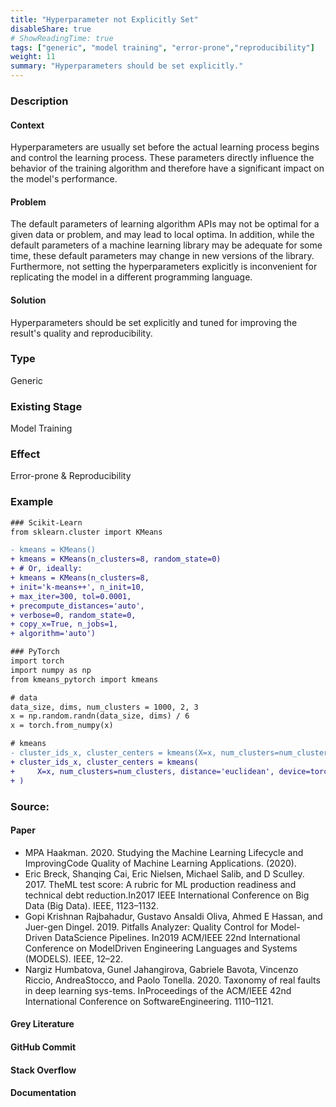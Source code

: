 ```yaml
---
title: "Hyperparameter not Explicitly Set"
disableShare: true
# ShowReadingTime: true
tags: ["generic", "model training", "error-prone","reproducibility"]
weight: 11
summary: "Hyperparameters should be set explicitly."
---
```


### Description

#### Context
Hyperparameters are usually set before the actual learning process begins and control the learning process. These parameters directly influence the behavior of the training algorithm and therefore have a significant impact on the model's performance.

#### Problem
The default parameters of learning algorithm APIs may not be optimal for a given data or problem, and may lead to local optima. In addition, while the default parameters of a machine learning library may be adequate for some time, these default parameters may change in new versions of the library. Furthermore, not setting the hyperparameters explicitly is inconvenient for replicating the model in a different programming language. 

#### Solution
Hyperparameters should be set explicitly and tuned for improving the result's quality and reproducibility.

### Type

Generic

### Existing Stage

Model Training

### Effect

Error-prone & Reproducibility

### Example

```diff
### Scikit-Learn
from sklearn.cluster import KMeans

- kmeans = KMeans()
+ kmeans = KMeans(n_clusters=8, random_state=0)
+ # Or, ideally:
+ kmeans = KMeans(n_clusters=8,
+ init='k-means++', n_init=10,
+ max_iter=300, tol=0.0001,
+ precompute_distances='auto',
+ verbose=0, random_state=0,
+ copy_x=True, n_jobs=1,
+ algorithm='auto')

### PyTorch
import torch
import numpy as np
from kmeans_pytorch import kmeans

# data
data_size, dims, num_clusters = 1000, 2, 3
x = np.random.randn(data_size, dims) / 6
x = torch.from_numpy(x)

# kmeans
- cluster_ids_x, cluster_centers = kmeans(X=x, num_clusters=num_clusters)
+ cluster_ids_x, cluster_centers = kmeans(
+     X=x, num_clusters=num_clusters, distance='euclidean', device=torch.device('cpu')
+ )
```

### Source:

#### Paper 
- MPA Haakman. 2020. Studying the Machine Learning Lifecycle and ImprovingCode Quality of Machine Learning Applications. (2020).
- Eric Breck, Shanqing Cai, Eric Nielsen, Michael Salib, and D Sculley. 2017. TheML test score: A rubric for ML production readiness and technical debt reduction.In2017 IEEE International Conference on Big Data (Big Data). IEEE, 1123–1132.
- Gopi Krishnan Rajbahadur, Gustavo Ansaldi Oliva, Ahmed E Hassan, and Juer-gen Dingel. 2019.   Pitfalls Analyzer: Quality Control for Model-Driven DataScience Pipelines. In2019 ACM/IEEE 22nd International Conference on ModelDriven Engineering Languages and Systems (MODELS). IEEE, 12–22.
- Nargiz Humbatova, Gunel Jahangirova, Gabriele Bavota, Vincenzo Riccio, AndreaStocco, and Paolo Tonella. 2020. Taxonomy of real faults in deep learning sys-tems. InProceedings of the ACM/IEEE 42nd International Conference on SoftwareEngineering. 1110–1121.

#### Grey Literature

#### GitHub Commit

#### Stack Overflow

#### Documentation

